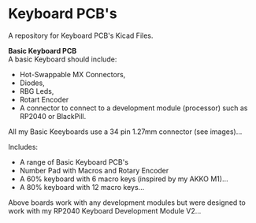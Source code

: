 # Keyboard PCB's
A repository for Keyboard PCB's Kicad Files.

**Basic Keyboard PCB**  
A basic Keyboard should include:  
+ Hot-Swappable MX Connectors,
+ Diodes,
+ RBG Leds, 
+ Rotart Encoder
+ A connector to connect to a development module (processor) such as RP2040 or BlackPill.

All my Basic Keeyboards use a 34 pin 1.27mm connector (see images)...

Includes: 
+ A range of Basic Keyboard PCB's
+ Number Pad with Macros and Rotary Encoder
+ A 60% keyboard with 6 macro keys (inspired by my AKKO M1)...
+ A 80% keyboard with 12 macro keys...

Above boards work with any development modules but were designed to work with my RP2040 Keyboard Development Module V2...
